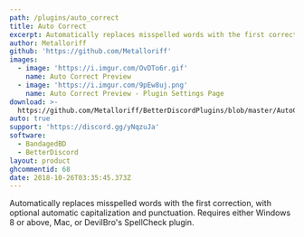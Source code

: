 ```yaml
---
path: /plugins/auto_correct
title: Auto Correct
excerpt: Automatically replaces misspelled words with the first correction, with optional automatic capitalization and punctuation.
author: Metalloriff
github: 'https://github.com/Metalloriff'
images:
  - image: 'https://i.imgur.com/OvDTo6r.gif'
    name: Auto Correct Preview
  - image: 'https://i.imgur.com/9pEw8uj.png'
    name: Auto Correct Preview - Plugin Settings Page
download: >-
  https://github.com/Metalloriff/BetterDiscordPlugins/blob/master/AutoCorrect.plugin.js
auto: true
support: 'https://discord.gg/yNqzuJa'
software:
  - BandagedBD
  - BetterDiscord
layout: product
ghcommentid: 68
date: 2018-10-26T03:35:45.373Z
---
```

Automatically replaces misspelled words with the first correction, with optional automatic capitalization and punctuation. Requires either Windows 8 or above, Mac, or DevilBro's SpellCheck plugin.